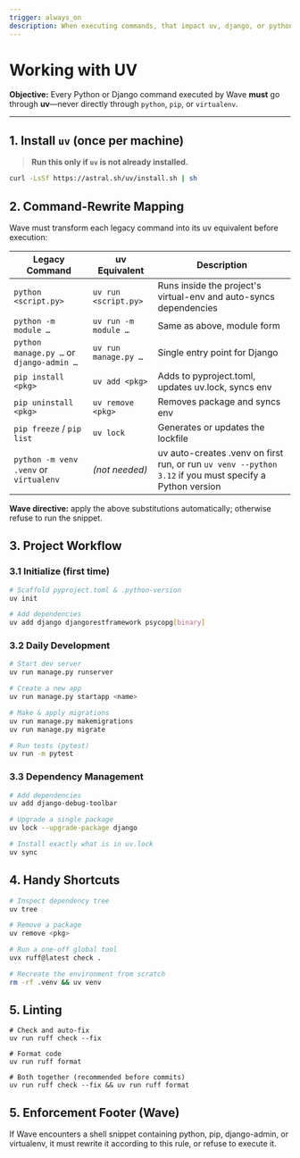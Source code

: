 ```yaml
---
trigger: always_on
description: When executing commands, that impact uv, django, or python
---
```


# Working with UV

**Objective:** Every Python or Django command executed by Wave **must** go through **uv**—never directly through `python`, `pip`, or `virtualenv`.

---

## 1. Install `uv` (once per machine)

> **Run this only if `uv` is not already installed.**

```bash
curl -LsSf https://astral.sh/uv/install.sh | sh
```


## 2. Command-Rewrite Mapping

Wave must transform each legacy command into its uv equivalent before execution:

| Legacy Command | uv Equivalent | Description |
|---|---|---|
| `python <script.py>` | `uv run <script.py>` | Runs inside the project's virtual-env and auto-syncs dependencies |
| `python -m module …` | `uv run -m module …` | Same as above, module form |
| `python manage.py …` or `django-admin …` | `uv run manage.py …` | Single entry point for Django |
| `pip install <pkg>` | `uv add <pkg>` | Adds to pyproject.toml, updates uv.lock, syncs env |
| `pip uninstall <pkg>` | `uv remove <pkg>` | Removes package and syncs env |
| `pip freeze` / `pip list` | `uv lock` | Generates or updates the lockfile |
| `python -m venv .venv` or `virtualenv` | *(not needed)* | uv auto-creates .venv on first run, or run `uv venv --python 3.12` if you must specify a Python version |

**Wave directive:** apply the above substitutions automatically; otherwise refuse to run the snippet.


## 3. Project Workflow

### 3.1 Initialize (first time)
```bash
# Scaffold pyproject.toml & .python-version
uv init

# Add dependencies
uv add django djangorestframework psycopg[binary]
```


### 3.2 Daily Development
```bash
# Start dev server
uv run manage.py runserver

# Create a new app
uv run manage.py startapp <name>

# Make & apply migrations
uv run manage.py makemigrations
uv run manage.py migrate

# Run tests (pytest)
uv run -m pytest
```


### 3.3 Dependency Management
```bash
# Add dependencies
uv add django-debug-toolbar

# Upgrade a single package
uv lock --upgrade-package django

# Install exactly what is in uv.lock
uv sync
```

## 4. Handy Shortcuts
```bash
# Inspect dependency tree
uv tree

# Remove a package
uv remove <pkg>

# Run a one-off global tool
uvx ruff@latest check .

# Recreate the environment from scratch
rm -rf .venv && uv venv
```

## 5. Linting
```
# Check and auto-fix
uv run ruff check --fix

# Format code
uv run ruff format

# Both together (recommended before commits)
uv run ruff check --fix && uv run ruff format
```


## 5. Enforcement Footer (Wave)

If Wave encounters a shell snippet containing python, pip, django-admin, or virtualenv, it must rewrite it according to this rule, or refuse to execute it.